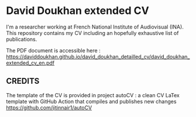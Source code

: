 # David Doukhan extended CV

I'm a researcher working at French National Institute of Audiovisual (INA).
This repository contains my CV including an hopefully exhaustive list of publications.

The PDF document is accessible here :
https://daviddoukhan.github.io/david_doukhan_detailled_cv/david_doukhan_extended_cv_en.pdf

## CREDITS
The template of the CV is provided in project autoCV : a clean CV LaTex template with GitHub Action that compiles and publishes new changes
https://github.com/jitinnair1/autoCV

